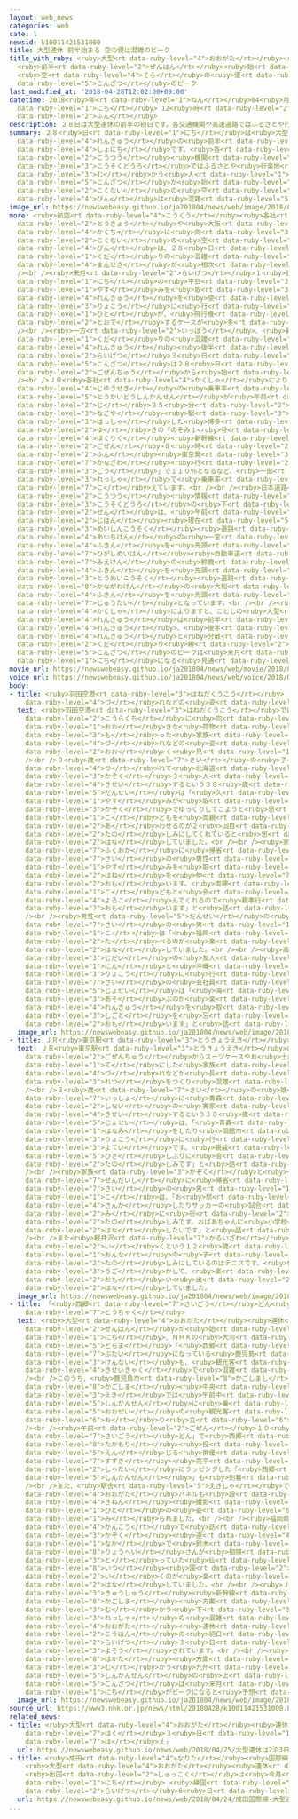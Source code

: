 ```yaml
---
layout: web_news
categories: web
cate: 1
newsid: k10011421531000
title: 大型連休 前半始まる 空の便は混雑のピーク
title_with_ruby: <ruby>大型<rt data-ruby-level="4">おおがた</rt></ruby><ruby>連休<rt data-ruby-level="4">れんきゅう</rt></ruby>
  <ruby>前半<rt data-ruby-level="2">ぜんはん</rt></ruby><ruby>始<rt data-ruby-level="3">はじ</rt></ruby>まる
  <ruby>空<rt data-ruby-level="4">そら</rt></ruby>の<ruby>便<rt data-ruby-level="4">びん</rt></ruby>は<ruby>混雑<rt
  data-ruby-level="5">こんざつ</rt></ruby>のピーク
last_modified_at: '2018-04-28T12:02:00+09:00'
datetime: 2018<ruby>年<rt data-ruby-level="1">ねん</rt></ruby>04<ruby>月<rt data-ruby-level="1">がつ</rt></ruby>28<ruby>日<rt
  data-ruby-level="1">にち</rt></ruby> 12<ruby>時<rt data-ruby-level="2">じ</rt></ruby>02<ruby>分<rt
  data-ruby-level="2">ふん</rt></ruby>
description: ２８日は大型連休の前半の初日です。各交通機関や高速道路ではふるさとや行楽地に向かう人たちの混雑が始まり、国内の空の便は混雑のピークとなっています。
summary: ２８<ruby>日<rt data-ruby-level="1">にち</rt></ruby>は<ruby>大型<rt data-ruby-level="4">おおがた</rt></ruby><ruby>連休<rt
  data-ruby-level="4">れんきゅう</rt></ruby>の<ruby>前半<rt data-ruby-level="2">ぜんはん</rt></ruby>の<ruby>初日<rt
  data-ruby-level="4">しょにち</rt></ruby>です。<ruby>各<rt data-ruby-level="4">かく</rt></ruby><ruby>交通<rt
  data-ruby-level="2">こうつう</rt></ruby><ruby>機関<rt data-ruby-level="4">きかん</rt></ruby>や<ruby>高速道路<rt
  data-ruby-level="3">こうそくどうろ</rt></ruby>ではふるさとや<ruby>行楽地<rt data-ruby-level="2">こうらくち</rt></ruby>に<ruby>向<rt
  data-ruby-level="3">む</rt></ruby>かう<ruby>人<rt data-ruby-level="1">ひと</rt></ruby>たちの<ruby>混雑<rt
  data-ruby-level="5">こんざつ</rt></ruby>が<ruby>始<rt data-ruby-level="3">はじ</rt></ruby>まり、<ruby>国内<rt
  data-ruby-level="2">こくない</rt></ruby>の<ruby>空<rt data-ruby-level="4">そら</rt></ruby>の<ruby>便<rt
  data-ruby-level="4">びん</rt></ruby>は<ruby>混雑<rt data-ruby-level="5">こんざつ</rt></ruby>のピークとなっています。
image_url: https://newswebeasy.github.io/ja201804/news/web/image/2018/04/28/K10011421531_1804280614_1804280615_01_03.jpg
more: <ruby>航空<rt data-ruby-level="4">こうくう</rt></ruby><ruby>各社<rt data-ruby-level="4">かくしゃ</rt></ruby>によりますと、<ruby>東京<rt
  data-ruby-level="2">とうきょう</rt></ruby>や<ruby>大阪<rt data-ruby-level="8">おおさか</rt></ruby>から<ruby>各地<rt
  data-ruby-level="4">かくち</rt></ruby>に<ruby>向<rt data-ruby-level="3">む</rt></ruby>かう<ruby>国内<rt
  data-ruby-level="2">こくない</rt></ruby>の<ruby>空<rt data-ruby-level="4">そら</rt></ruby>の<ruby>便<rt
  data-ruby-level="4">びん</rt></ruby>は、２８<ruby>日<rt data-ruby-level="1">にち</rt></ruby>が<ruby>下<rt
  data-ruby-level="1">くだ</rt></ruby>りの<ruby>混雑<rt data-ruby-level="5">こんざつ</rt></ruby>のピークで、<ruby>満席<rt
  data-ruby-level="4">まんせき</rt></ruby>が<ruby>相次<rt data-ruby-level="3">あいつ</rt></ruby>いでいます。<br
  /><br /><ruby>来月<rt data-ruby-level="2">らいげつ</rt></ruby>１<ruby>日<rt data-ruby-level="1">にち</rt></ruby>と２<ruby>日<rt
  data-ruby-level="1">にち</rt></ruby>の<ruby>平日<rt data-ruby-level="3">へいじつ</rt></ruby>に<ruby>休<rt
  data-ruby-level="1">やす</rt></ruby>みを<ruby>取<rt data-ruby-level="3">と</rt></ruby>り、まとまった<ruby>連休<rt
  data-ruby-level="4">れんきゅう</rt></ruby>を<ruby>使<rt data-ruby-level="3">つか</rt></ruby>って<ruby>旅行<rt
  data-ruby-level="3">りょこう</rt></ruby>に<ruby>行<rt data-ruby-level="2">い</rt></ruby>く<ruby>人<rt
  data-ruby-level="1">ひと</rt></ruby>が、<ruby>飛行機<rt data-ruby-level="4">ひこうき</rt></ruby>で<ruby>遠出<rt
  data-ruby-level="2">とおで</rt></ruby>するケースが<ruby>多<rt data-ruby-level="2">おお</rt></ruby>いとみられるということです。<br
  /><br /><ruby>一方<rt data-ruby-level="2">いっぽう</rt></ruby>、<ruby>新幹線<rt data-ruby-level="5">しんかんせん</rt></ruby>の<ruby>下<rt
  data-ruby-level="1">くだ</rt></ruby>りの<ruby>混雑<rt data-ruby-level="5">こんざつ</rt></ruby>のピークは<ruby>連休<rt
  data-ruby-level="4">れんきゅう</rt></ruby><ruby>後半<rt data-ruby-level="2">こうはん</rt></ruby>の<ruby>来月<rt
  data-ruby-level="2">らいげつ</rt></ruby>３<ruby>日<rt data-ruby-level="1">にち</rt></ruby>ですが、<ruby>混雑<rt
  data-ruby-level="5">こんざつ</rt></ruby>は２８<ruby>日<rt data-ruby-level="1">にち</rt></ruby><ruby>午前中<rt
  data-ruby-level="2">ごぜんちゅう</rt></ruby>から<ruby>始<rt data-ruby-level="3">はじ</rt></ruby>まっています。<br
  /><br />ＪＲ<ruby>各社<rt data-ruby-level="4">かくしゃ</rt></ruby>によりますと、<ruby>新幹線<rt data-ruby-level="5">しんかんせん</rt></ruby>の<ruby>自由席<rt
  data-ruby-level="4">じゆうせき</rt></ruby>の<ruby>乗車率<rt data-ruby-level="5">じょうしゃりつ</rt></ruby>は、<ruby>東海道新幹線<rt
  data-ruby-level="5">とうかいどうしんかんせん</rt></ruby>が<ruby>午前<rt data-ruby-level="2">ごぜん</rt></ruby>７<ruby>時<rt
  data-ruby-level="2">じ</rt></ruby>３５<ruby>分<rt data-ruby-level="2">ふん</rt></ruby>に<ruby>名古屋<rt
  data-ruby-level="3">なごや</rt></ruby><ruby>駅<rt data-ruby-level="3">えき</rt></ruby>を<ruby>発車<rt
  data-ruby-level="3">はっしゃ</rt></ruby>した<ruby>博多<rt data-ruby-level="8">はかた</rt></ruby><ruby>行<rt
  data-ruby-level="2">ゆ</rt></ruby>きの「のぞみ１<ruby>号<rt data-ruby-level="3">ごう</rt></ruby>」で１５０％、<ruby>北陸<rt
  data-ruby-level="4">ほくりく</rt></ruby><ruby>新幹線<rt data-ruby-level="5">しんかんせん</rt></ruby>が<ruby>午前<rt
  data-ruby-level="2">ごぜん</rt></ruby>８<ruby>時<rt data-ruby-level="2">じ</rt></ruby>４４<ruby>分<rt
  data-ruby-level="2">ふん</rt></ruby><ruby>東京発<rt data-ruby-level="3">とうきょうはつ</rt></ruby><ruby>金沢<rt
  data-ruby-level="7">かなざわ</rt></ruby><ruby>行<rt data-ruby-level="2">ゆ</rt></ruby>きの「はくたか５５５<ruby>号<rt
  data-ruby-level="3">ごう</rt></ruby>」で１１０％となるなど、<ruby>一部<rt data-ruby-level="3">いちぶ</rt></ruby>の<ruby>列車<rt
  data-ruby-level="3">れっしゃ</rt></ruby>で<ruby>乗車率<rt data-ruby-level="5">じょうしゃりつ</rt></ruby>が１００％を<ruby>超<rt
  data-ruby-level="7">こ</rt></ruby>えています。<br /><br /><ruby>日本道路<rt data-ruby-level="3">にっぽんどうろ</rt></ruby><ruby>交通<rt
  data-ruby-level="2">こうつう</rt></ruby><ruby>情報<rt data-ruby-level="5">じょうほう</rt></ruby>センターによりますと、<ruby>高速道路<rt
  data-ruby-level="3">こうそくどうろ</rt></ruby>の<ruby>下<rt data-ruby-level="2">くだ</rt></ruby>り<ruby>線<rt
  data-ruby-level="2">せん</rt></ruby>は、<ruby>午前<rt data-ruby-level="2">ごぜん</rt></ruby>１１<ruby>時半<rt
  data-ruby-level="2">じはん</rt></ruby><ruby>現在<rt data-ruby-level="5">げんざい</rt></ruby>、<ruby>名神高速<rt
  data-ruby-level="3">めいしんこうそく</rt></ruby><ruby>道路<rt data-ruby-level="3">どうろ</rt></ruby>で<ruby>愛知県<rt
  data-ruby-level="4">あいちけん</rt></ruby>の<ruby>一宮<rt data-ruby-level="8">いちのみや</rt></ruby>ジャンクション<ruby>付近<rt
  data-ruby-level="4">ふきん</rt></ruby>を<ruby>先頭<rt data-ruby-level="2">せんとう</rt></ruby>に１６キロ、<ruby>東名阪<rt
  data-ruby-level="7">ひがしめいはん</rt></ruby><ruby>自動車道<rt data-ruby-level="3">じどうしゃどう</rt></ruby>で<ruby>三重県<rt
  data-ruby-level="7">みえけん</rt></ruby>の<ruby>鈴鹿<rt data-ruby-level="7">すずか</rt></ruby>インターチェンジ<ruby>付近<rt
  data-ruby-level="4">ふきん</rt></ruby>を<ruby>先頭<rt data-ruby-level="2">せんとう</rt></ruby>に１４キロ、<ruby>東名高速<rt
  data-ruby-level="3">とうめいこうそく</rt></ruby><ruby>道路<rt data-ruby-level="3">どうろ</rt></ruby>は<ruby>神奈川県<rt
  data-ruby-level="8">かながわけん</rt></ruby>の<ruby>大和<rt data-ruby-level="8">やまと</rt></ruby>トンネル<ruby>付近<rt
  data-ruby-level="4">ふきん</rt></ruby>を<ruby>先頭<rt data-ruby-level="2">せんとう</rt></ruby>に８キロの<ruby>渋滞<rt
  data-ruby-level="7">じゅうたい</rt></ruby>となっています。<br /><br /><ruby>高速道路<rt data-ruby-level="3">こうそくどうろ</rt></ruby><ruby>各社<rt
  data-ruby-level="4">かくしゃ</rt></ruby>によりますと、ことしの<ruby>大型<rt data-ruby-level="4">おおがた</rt></ruby><ruby>連休<rt
  data-ruby-level="4">れんきゅう</rt></ruby>は<ruby>前半<rt data-ruby-level="2">ぜんはん</rt></ruby>が３<ruby>連休<rt
  data-ruby-level="4">れんきゅう</rt></ruby>、<ruby>後半<rt data-ruby-level="2">こうはん</rt></ruby>が４<ruby>連休<rt
  data-ruby-level="4">れんきゅう</rt></ruby>と<ruby>分散<rt data-ruby-level="4">ぶんさん</rt></ruby>したことから、<ruby>下<rt
  data-ruby-level="2">くだ</rt></ruby>り<ruby>線<rt data-ruby-level="2">せん</rt></ruby>の<ruby>混雑<rt
  data-ruby-level="5">こんざつ</rt></ruby>のピークは<ruby>来月<rt data-ruby-level="2">らいげつ</rt></ruby>３<ruby>日<rt
  data-ruby-level="1">にち</rt></ruby>になる<ruby>見通<rt data-ruby-level="2">みとお</rt></ruby>しです。
movie_url: https://newswebeasy.github.io/ja201804/news/web/movie/2018/04/28/k10011421531_201804281213_201804281214.mp4
voice_url: https://newswebeasy.github.io/ja201804/news/web/voice/2018/04/28/k10011421531_201804281213_201804281214.mp3
body:
- title: <ruby>羽田空港<rt data-ruby-level="3">はねだくうこう</rt></ruby> <ruby>家族<rt data-ruby-level="3">かぞく</rt></ruby><ruby>連<rt
    data-ruby-level="4">づ</rt></ruby>れなどの<ruby>姿<rt data-ruby-level="6">すがた</rt></ruby>
  text: <ruby>羽田空港<rt data-ruby-level="3">はねだくうこう</rt></ruby>では<ruby>帰省<rt data-ruby-level="4">きせい</rt></ruby>や<ruby>行楽地<rt
    data-ruby-level="2">こうらくち</rt></ruby>に<ruby>向<rt data-ruby-level="3">む</rt></ruby>かう<ruby>大<rt
    data-ruby-level="1">おお</rt></ruby>きな<ruby>荷物<rt data-ruby-level="3">にもつ</rt></ruby>を<ruby>持<rt
    data-ruby-level="3">も</rt></ruby>った<ruby>家族<rt data-ruby-level="3">かぞく</rt></ruby><ruby>連<rt
    data-ruby-level="4">づ</rt></ruby>れなどの<ruby>姿<rt data-ruby-level="6">すがた</rt></ruby>が<ruby>多<rt
    data-ruby-level="2">おお</rt></ruby>く<ruby>見<rt data-ruby-level="1">み</rt></ruby>られました。<br
    /><br />０<ruby>歳<rt data-ruby-level="7">さい</rt></ruby>の<ruby>子<rt data-ruby-level="1">こ</rt></ruby>どもを<ruby>連<rt
    data-ruby-level="4">つ</rt></ruby>れて<ruby>北海道<rt data-ruby-level="2">ほっかいどう</rt></ruby>に<ruby>家族<rt
    data-ruby-level="3">かぞく</rt></ruby>３<ruby>人<rt data-ruby-level="1">にん</rt></ruby>で<ruby>帰省<rt
    data-ruby-level="4">きせい</rt></ruby>するという３８<ruby>歳<rt data-ruby-level="7">さい</rt></ruby>の<ruby>男性<rt
    data-ruby-level="5">だんせい</rt></ruby>は「<ruby>久<rt data-ruby-level="5">ひさ</rt></ruby>しぶりにまとまった<ruby>休<rt
    data-ruby-level="1">やす</rt></ruby>みが<ruby>取<rt data-ruby-level="3">と</rt></ruby>れたので<ruby>家族<rt
    data-ruby-level="3">かぞく</rt></ruby>でゆっくりしてこようと<ruby>思<rt data-ruby-level="2">おも</rt></ruby>います。<ruby>子<rt
    data-ruby-level="1">こ</rt></ruby>どもを<ruby>両親<rt data-ruby-level="3">りょうしん</rt></ruby>に<ruby>会<rt
    data-ruby-level="2">あ</rt></ruby>わせるのが２<ruby>回目<rt data-ruby-level="2">かいめ</rt></ruby>なので<ruby>楽<rt
    data-ruby-level="2">たの</rt></ruby>しみにしてくれていると<ruby>思<rt data-ruby-level="2">おも</rt></ruby>います」と<ruby>話<rt
    data-ruby-level="2">はな</rt></ruby>していました。<br /><br /><ruby>家族<rt data-ruby-level="3">かぞく</rt></ruby>で<ruby>福岡<rt
    data-ruby-level="7">ふくおか</rt></ruby>に<ruby>帰省<rt data-ruby-level="4">きせい</rt></ruby>するという３３<ruby>歳<rt
    data-ruby-level="7">さい</rt></ruby>の<ruby>男性<rt data-ruby-level="5">だんせい</rt></ruby>は「ようやく<ruby>休<rt
    data-ruby-level="1">やす</rt></ruby>みを<ruby>取<rt data-ruby-level="3">と</rt></ruby>れたので<ruby>羽<rt
    data-ruby-level="2">はね</rt></ruby>を<ruby>伸<rt data-ruby-level="7">の</rt></ruby>ばしてこようと<ruby>思<rt
    data-ruby-level="2">おも</rt></ruby>います。<ruby>両親<rt data-ruby-level="3">りょうしん</rt></ruby>が<ruby>子<rt
    data-ruby-level="1">こ</rt></ruby>どもと<ruby>会<rt data-ruby-level="2">あ</rt></ruby>うのを<ruby>喜<rt
    data-ruby-level="4">よろこ</rt></ruby>んでくれるので<ruby>親孝行<rt data-ruby-level="6">おやこうこう</rt></ruby>をしたいと<ruby>思<rt
    data-ruby-level="2">おも</rt></ruby>います」と<ruby>話<rt data-ruby-level="2">はな</rt></ruby>していました。<br
    /><br /><ruby>男性<rt data-ruby-level="5">だんせい</rt></ruby>の<ruby>息子<rt data-ruby-level="8">むすこ</rt></ruby>の３<ruby>歳<rt
    data-ruby-level="7">さい</rt></ruby>の<ruby>男<rt data-ruby-level="1">おとこ</rt></ruby>の<ruby>子<rt
    data-ruby-level="1">こ</rt></ruby>は「<ruby>福岡<rt data-ruby-level="7">ふくおか</rt></ruby>でおさかなを<ruby>食<rt
    data-ruby-level="2">た</rt></ruby>べるのが<ruby>楽<rt data-ruby-level="2">たの</rt></ruby>しみです」と<ruby>話<rt
    data-ruby-level="2">はな</rt></ruby>していました。<br /><br /><ruby>高校<rt data-ruby-level="2">こうこう</rt></ruby><ruby>時代<rt
    data-ruby-level="3">じだい</rt></ruby>の<ruby>友人<rt data-ruby-level="2">ゆうじん</rt></ruby>３<ruby>人<rt
    data-ruby-level="1">にん</rt></ruby>と<ruby>沖縄<rt data-ruby-level="7">おきなわ</rt></ruby>に<ruby>旅行<rt
    data-ruby-level="3">りょこう</rt></ruby>に<ruby>行<rt data-ruby-level="2">い</rt></ruby>くという２４<ruby>歳<rt
    data-ruby-level="7">さい</rt></ruby>の<ruby>会社員<rt data-ruby-level="3">かいしゃいん</rt></ruby>の<ruby>女性<rt
    data-ruby-level="5">じょせい</rt></ruby>は「<ruby>海<rt data-ruby-level="2">うみ</rt></ruby>で<ruby>遊<rt
    data-ruby-level="3">あそ</rt></ruby>ぶのが<ruby>楽<rt data-ruby-level="2">たの</rt></ruby>しみです。ことしは１０<ruby>連休<rt
    data-ruby-level="4">れんきゅう</rt></ruby>を<ruby>取<rt data-ruby-level="3">と</rt></ruby>ることができたので、<ruby>仕事<rt
    data-ruby-level="3">しごと</rt></ruby>を<ruby>忘<rt data-ruby-level="6">わす</rt></ruby>れてリフレッシュしてきたいと<ruby>思<rt
    data-ruby-level="2">おも</rt></ruby>います」と<ruby>話<rt data-ruby-level="2">はな</rt></ruby>していました。
  image_url: https://newswebeasy.github.io/ja201804/news/web/image/2018/04/28/K10011421531_1804281211_1804281215_01_04.jpg
- title: ＪＲ<ruby>東京駅<rt data-ruby-level="3">とうきょうえき</rt></ruby>も<ruby>混雑<rt data-ruby-level="5">こんざつ</rt></ruby>
  text: ＪＲ<ruby>東京駅<rt data-ruby-level="3">とうきょうえき</rt></ruby>の<ruby>新幹線<rt data-ruby-level="5">しんかんせん</rt></ruby>のホームでは<ruby>午前中<rt
    data-ruby-level="2">ごぜんちゅう</rt></ruby>からスーツケースやお<ruby>土産<rt data-ruby-level="8">みやげ</rt></ruby>を<ruby>手<rt
    data-ruby-level="1">て</rt></ruby>にした<ruby>家族<rt data-ruby-level="3">かぞく</rt></ruby><ruby>連<rt
    data-ruby-level="4">づ</rt></ruby>れなどが<ruby>長<rt data-ruby-level="2">なが</rt></ruby>い<ruby>列<rt
    data-ruby-level="3">れつ</rt></ruby>をつくり<ruby>混雑<rt data-ruby-level="5">こんざつ</rt></ruby>しています。<br
    /><br />３<ruby>歳<rt data-ruby-level="7">さい</rt></ruby>の<ruby>娘<rt data-ruby-level="7">むすめ</rt></ruby>と<ruby>一緒<rt
    data-ruby-level="7">いっしょ</rt></ruby>に<ruby>青森<rt data-ruby-level="1">あおもり</rt></ruby><ruby>市内<rt
    data-ruby-level="2">しない</rt></ruby>の<ruby>実家<rt data-ruby-level="3">じっか</rt></ruby>に<ruby>帰省<rt
    data-ruby-level="4">きせい</rt></ruby>するという３０<ruby>歳<rt data-ruby-level="7">さい</rt></ruby>の<ruby>女性<rt
    data-ruby-level="5">じょせい</rt></ruby>は、「<ruby>青森<rt data-ruby-level="1">あおもり</rt></ruby>では<ruby>花見<rt
    data-ruby-level="1">はなみ</rt></ruby>をしたり<ruby>函館市<rt data-ruby-level="8">はこだてし</rt></ruby>まで<ruby>旅行<rt
    data-ruby-level="3">りょこう</rt></ruby>に<ruby>行<rt data-ruby-level="2">い</rt></ruby>ったりする<ruby>予定<rt
    data-ruby-level="3">よてい</rt></ruby>です。<ruby>親戚<rt data-ruby-level="7">しんせき</rt></ruby>とも<ruby>久<rt
    data-ruby-level="5">ひさ</rt></ruby>しぶりに<ruby>会<rt data-ruby-level="2">あ</rt></ruby>えるのでとても<ruby>楽<rt
    data-ruby-level="2">たの</rt></ruby>しみです」と<ruby>話<rt data-ruby-level="2">はな</rt></ruby>していました。<br
    /><br /><ruby>家族<rt data-ruby-level="3">かぞく</rt></ruby>と<ruby>一緒<rt data-ruby-level="7">いっしょ</rt></ruby>に<ruby>仙台市<rt
    data-ruby-level="7">せんだいし</rt></ruby>に<ruby>帰省<rt data-ruby-level="4">きせい</rt></ruby>する９<ruby>歳<rt
    data-ruby-level="7">さい</rt></ruby>の<ruby>男<rt data-ruby-level="1">おとこ</rt></ruby>の<ruby>子<rt
    data-ruby-level="1">こ</rt></ruby>は、「お<ruby>祭<rt data-ruby-level="3">まつ</rt></ruby>りに<ruby>参加<rt
    data-ruby-level="4">さんか</rt></ruby>したりサッカーの<ruby>試合<rt data-ruby-level="4">しあい</rt></ruby>を<ruby>見<rt
    data-ruby-level="2">み</rt></ruby>に<ruby>行<rt data-ruby-level="2">い</rt></ruby>ったりするのが<ruby>楽<rt
    data-ruby-level="2">たの</rt></ruby>しみです。おばあちゃんに<ruby>小学校<rt data-ruby-level="1">しょうがっこう</rt></ruby>のことをいろいろ<ruby>話<rt
    data-ruby-level="2">はな</rt></ruby>したいです」と<ruby>話<rt data-ruby-level="2">はな</rt></ruby>していました。<br
    /><br />また<ruby>軽井沢<rt data-ruby-level="7">かるいざわ</rt></ruby>に<ruby>旅行<rt data-ruby-level="3">りょこう</rt></ruby>に<ruby>行<rt
    data-ruby-level="2">い</rt></ruby>くという１２<ruby>歳<rt data-ruby-level="7">さい</rt></ruby>の<ruby>女<rt
    data-ruby-level="1">おんな</rt></ruby>の<ruby>子<rt data-ruby-level="1">こ</rt></ruby>は、「いちばん<ruby>楽<rt
    data-ruby-level="2">たの</rt></ruby>しみにしているのはテニスです。<ruby>体<rt data-ruby-level="2">からだ</rt></ruby>をいっぱい<ruby>動<rt
    data-ruby-level="3">うご</rt></ruby>かして、<ruby>楽<rt data-ruby-level="2">たの</rt></ruby>しい<ruby>思<rt
    data-ruby-level="2">おも</rt></ruby>い<ruby>出<rt data-ruby-level="2">で</rt></ruby>をつくってきたいです」と<ruby>話<rt
    data-ruby-level="2">はな</rt></ruby>していました。
  image_url: https://newswebeasy.github.io/ja201804/news/web/image/2018/04/28/K10011421531_1804281235_1804281237_01_05.jpg
- title: 「<ruby>西郷<rt data-ruby-level="7">さいごう</rt></ruby>どん<ruby>新幹線<rt data-ruby-level="5">しんかんせん</rt></ruby>」も<ruby>到着<rt
    data-ruby-level="7">とうちゃく</rt></ruby>
  text: <ruby>大型<rt data-ruby-level="4">おおがた</rt></ruby><ruby>連休<rt data-ruby-level="4">れんきゅう</rt></ruby>の<ruby>前半<rt
    data-ruby-level="2">ぜんはん</rt></ruby>が<ruby>始<rt data-ruby-level="3">はじ</rt></ruby>まった２８<ruby>日<rt
    data-ruby-level="1">にち</rt></ruby>、ＮＨＫの<ruby>大河<rt data-ruby-level="5">たいが</rt></ruby><ruby>ドラマ<rt
    data-ruby-level="5">どらま</rt></ruby>「<ruby>西郷<rt data-ruby-level="7">さいごう</rt></ruby>どん」の<ruby>舞台<rt
    data-ruby-level="7">ぶたい</rt></ruby>になっている<ruby>鹿児島<rt data-ruby-level="8">かごしま</rt></ruby><ruby>県内<rt
    data-ruby-level="3">けんない</rt></ruby>も、<ruby>観光客<rt data-ruby-level="4">かんこうきゃく</rt></ruby>や<ruby>帰省客<rt
    data-ruby-level="4">きせいきゃく</rt></ruby>で<ruby>混雑<rt data-ruby-level="5">こんざつ</rt></ruby>しています。<br
    /><br />このうち、<ruby>鹿児島市<rt data-ruby-level="8">かごしまし</rt></ruby>のＪＲ<ruby>鹿児島<rt
    data-ruby-level="8">かごしま</rt></ruby><ruby>中央<rt data-ruby-level="3">ちゅうおう</rt></ruby><ruby>駅<rt
    data-ruby-level="3">えき</rt></ruby>では<ruby>午前中<rt data-ruby-level="2">ごぜんちゅう</rt></ruby>から、<ruby>新幹線<rt
    data-ruby-level="5">しんかんせん</rt></ruby>に<ruby>乗<rt data-ruby-level="3">の</rt></ruby>ってきた<ruby>大勢<rt
    data-ruby-level="5">おおぜい</rt></ruby>の<ruby>観光客<rt data-ruby-level="4">かんこうきゃく</rt></ruby>などがホームに<ruby>降<rt
    data-ruby-level="6">お</rt></ruby>り<ruby>立<rt data-ruby-level="6">た</rt></ruby>ちました。<br
    /><br /><ruby>午前<rt data-ruby-level="2">ごぜん</rt></ruby>１０<ruby>時<rt data-ruby-level="2">じ</rt></ruby>すぎには、「<ruby>西郷<rt
    data-ruby-level="7">さいごう</rt></ruby>どん」で<ruby>西郷<rt data-ruby-level="7">さいごう</rt></ruby><ruby>隆盛<rt
    data-ruby-level="8">たかもり</rt></ruby><ruby>役<rt data-ruby-level="3">やく</rt></ruby>を<ruby>演<rt
    data-ruby-level="5">えん</rt></ruby>じる<ruby>俳優<rt data-ruby-level="6">はいゆう</rt></ruby>の<ruby>鈴木<rt
    data-ruby-level="7">すずき</rt></ruby><ruby>亮平<rt data-ruby-level="8">りょうへい</rt></ruby>さんを<ruby>車体<rt
    data-ruby-level="2">しゃたい</rt></ruby>にラッピングした「<ruby>西郷<rt data-ruby-level="7">さいごう</rt></ruby>どん<ruby>新幹線<rt
    data-ruby-level="5">しんかんせん</rt></ruby>」も<ruby>到着<rt data-ruby-level="7">とうちゃく</rt></ruby>しました。<br
    /><br />また、<ruby>駅舎<rt data-ruby-level="5">えきしゃ</rt></ruby>では、<ruby>鈴木<rt data-ruby-level="7">すずき</rt></ruby>さんがサインした<ruby>大型<rt
    data-ruby-level="4">おおがた</rt></ruby>パネルも<ruby>設<rt data-ruby-level="5">もう</rt></ruby>けてあり、<ruby>記念<rt
    data-ruby-level="4">きねん</rt></ruby><ruby>撮影<rt data-ruby-level="7">さつえい</rt></ruby>する<ruby>人<rt
    data-ruby-level="1">ひと</rt></ruby>の<ruby>姿<rt data-ruby-level="6">すがた</rt></ruby>も<ruby>見<rt
    data-ruby-level="1">み</rt></ruby>られました。<br /><br /><ruby>福岡県<rt data-ruby-level="7">ふくおかけん</rt></ruby>から<ruby>観光<rt
    data-ruby-level="4">かんこう</rt></ruby>で<ruby>訪<rt data-ruby-level="7">おとず</rt></ruby>れた<ruby>家族<rt
    data-ruby-level="3">かぞく</rt></ruby><ruby>連<rt data-ruby-level="4">づ</rt></ruby>れは、「ドラマの<ruby>中<rt
    data-ruby-level="1">なか</rt></ruby>で<ruby>鈴木<rt data-ruby-level="7">すずき</rt></ruby><ruby>亮平<rt
    data-ruby-level="8">りょうへい</rt></ruby>さんが<ruby>相撲<rt data-ruby-level="8">すもう</rt></ruby>を<ruby>取<rt
    data-ruby-level="3">と</rt></ruby>っていた<ruby>仙<rt data-ruby-level="8">せんと</rt></ruby><ruby>厳<rt
    data-ruby-level="8">いつ</rt></ruby><ruby>園<rt data-ruby-level="2">えん</rt></ruby>に<ruby>行<rt
    data-ruby-level="2">い</rt></ruby>くのが<ruby>楽<rt data-ruby-level="2">たの</rt></ruby>しみです」と<ruby>話<rt
    data-ruby-level="2">はな</rt></ruby>していました。<br /><br /><ruby>ＪＲ九州<rt data-ruby-level="3">じぇーあーるきゅうしゅう</rt></ruby>によりますと、<ruby>九州<rt
    data-ruby-level="3">きゅうしゅう</rt></ruby><ruby>新幹線<rt data-ruby-level="5">しんかんせん</rt></ruby>の<ruby>鹿児島<rt
    data-ruby-level="8">かごしま</rt></ruby><ruby>方面<rt data-ruby-level="3">ほうめん</rt></ruby>に<ruby>向<rt
    data-ruby-level="3">む</rt></ruby>かう<ruby>下<rt data-ruby-level="3">くだ</rt></ruby>り<ruby>列車<rt
    data-ruby-level="3">れっしゃ</rt></ruby>の<ruby>混雑<rt data-ruby-level="5">こんざつ</rt></ruby>は、<ruby>大型<rt
    data-ruby-level="4">おおがた</rt></ruby><ruby>連休<rt data-ruby-level="4">れんきゅう</rt></ruby><ruby>後半<rt
    data-ruby-level="2">こうはん</rt></ruby>の<ruby>初日<rt data-ruby-level="4">しょにち</rt></ruby>にあたる<ruby>来月<rt
    data-ruby-level="2">らいげつ</rt></ruby>３<ruby>日<rt data-ruby-level="1">にち</rt></ruby>がピークになると<ruby>予想<rt
    data-ruby-level="3">よそう</rt></ruby>されています。<br /><br /><ruby>一方<rt data-ruby-level="2">いっぽう</rt></ruby>、<ruby>博多<rt
    data-ruby-level="8">はかた</rt></ruby><ruby>方面<rt data-ruby-level="3">ほうめん</rt></ruby>に<ruby>向<rt
    data-ruby-level="3">む</rt></ruby>かう<ruby>九州<rt data-ruby-level="3">きゅうしゅう</rt></ruby><ruby>新幹線<rt
    data-ruby-level="5">しんかんせん</rt></ruby>の<ruby>上<rt data-ruby-level="1">のぼ</rt></ruby>りの<ruby>混雑<rt
    data-ruby-level="5">こんざつ</rt></ruby>は<ruby>来月<rt data-ruby-level="2">らいげつ</rt></ruby>５<ruby>日<rt
    data-ruby-level="1">にち</rt></ruby>がピークになると<ruby>予想<rt data-ruby-level="3">よそう</rt></ruby>されています。
  image_url: https://newswebeasy.github.io/ja201804/news/web/image/2018/04/28/K10011421531_1804281234_1804281237_01_06.jpg
source_url: https://www3.nhk.or.jp/news/html/20180428/k10011421531000.html
related_news:
- title: <ruby>大型<rt data-ruby-level="4">おおがた</rt></ruby><ruby>連休<rt data-ruby-level="4">れんきゅう</rt></ruby>は「２<ruby>泊<rt
    data-ruby-level="7">はく</rt></ruby>３<ruby>日<rt data-ruby-level="1">にち</rt></ruby>」と「インスタ<ruby>映<rt
    data-ruby-level="7">は</rt></ruby>え」
  url: https://newswebeasy.github.io/news/web/2018/04/25/大型連休は2泊3日とインスタ映え
- title: <ruby>成田<rt data-ruby-level="4">なりた</rt></ruby><ruby>国際線<rt data-ruby-level="5">こくさいせん</rt></ruby>
    <ruby>大型<rt data-ruby-level="4">おおがた</rt></ruby><ruby>連休<rt data-ruby-level="4">れんきゅう</rt></ruby>ピーク
    <ruby>出国<rt data-ruby-level="2">しゅっこく</rt></ruby>は<ruby>今月<rt data-ruby-level="2">こんげつ</rt></ruby>28<ruby>日<rt
    data-ruby-level="1">にち</rt></ruby> <ruby>帰国<rt data-ruby-level="2">きこく</rt></ruby>は<ruby>来月<rt
    data-ruby-level="2">らいげつ</rt></ruby>6<ruby>日<rt data-ruby-level="1">にち</rt></ruby>
  url: https://newswebeasy.github.io/news/web/2018/04/24/成田国際線-大型連休ピーク-出国は今月28日-帰国は来月6日
...
```


